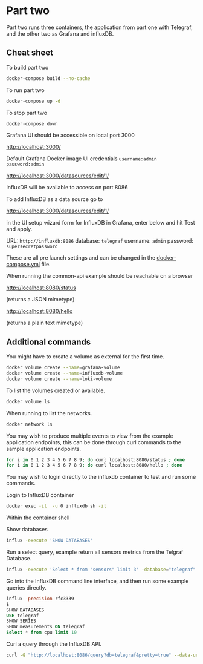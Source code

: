 # Part two

Part two runs three containers, the application from part one with Telegraf, and the other two as Grafana and influxDB.

## Cheat sheet

To build part two

```bash
docker-compose build --no-cache
```

To run part two

```bash
docker-compose up -d
```

To stop part two

```bash
docker-compose down 
```

Grafana UI should be accessible on local port 3000

<http://localhost:3000/>

Default Grafana Docker image UI credentials `username:admin password:admin`

<http://localhost:3000/datasources/edit/1/>

InfluxDB will be available to access on port 8086

To add InfluxDB as a data source go to

<http://localhost:3000/datasources/edit/1/>

in the UI setup wizard form for InfluxDB in Grafana, enter below and hit Test and apply.

URL: `http://influxdb:8086`
database: `telegraf`
username: `admin`
password: `supersecretpassword`

These are all pre launch settings and can be changed in the [docker-compose.yml](docker-compose.yml) file.

When running the common-api example should be reachable on a browser

<http://localhost:8080/status>

(returns a JSON mimetype)

<http://localhost:8080/hello>

(returns a plain text mimetype)

## Additional commands

You might have to create a volume as external for the first time.

```bash
docker volume create --name=grafana-volume
docker volume create --name=influxdb-volume
docker volume create --name=loki-volume
```

To list the volumes created or available.

```bash
docker volume ls
```

When running to list the networks.

```bash
docker network ls 
```

You may wish to produce multiple events to view from the example application endpoints, this can be done through curl commands to the sample application endpoints.

```bash
for i in 0 1 2 3 4 5 6 7 8 9; do curl localhost:8080/status ; done
for i in 0 1 2 3 4 5 6 7 8 9; do curl localhost:8080/hello ; done
```

You may wish to login directly to the influxdb container to test and run some commands.

Login to InfluxDB container

```bash
docker exec -it  -u 0 influxdb sh -il
```

Within the container shell

Show databases

```bash
influx -execute 'SHOW DATABASES'
```

Run a select query, example return all sensors metrics from the Telgraf Database.

```bash
influx -execute 'Select * from "sensors" limit 3' -database="telegraf" -precision=rfc3339
```

Go into the InfluxDB command line interface, and then run some example queries directly.

```sql
influx -precision rfc3339
$
SHOW DATABASES
USE telegraf
SHOW SERIES
SHOW measurements ON telegraf 
Select * from cpu limit 10
```

Curl a query through the InfluxDB API.

```bash
curl -G "http://localhost:8086/query?db=telegraf&pretty=true" --data-urlencode "q=SHOW MEASUREMENTS"
```
